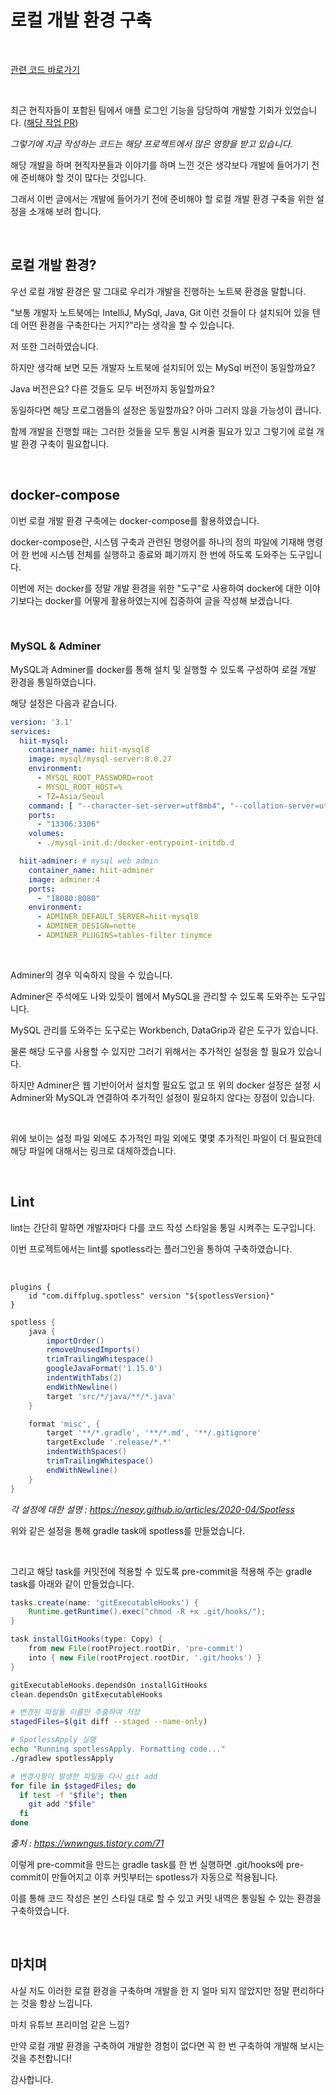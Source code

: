 # 로컬 개발 환경 구축

<br>

[관련 코드 바로가기](https://github.com/belljun3395/hiit-server/tree/main/resources)



<br>



최근 현직자들이 포함된 팀에서 애플 로그인 기능을 담당하여 개발할 기회가 있었습니다. ([해당 작업 PR](https://github.com/depromeet12th/three-days-server/pull/117))

*그렇기에 지금 작성하는 코드는 해당 프로젝트에서 많은 영향을 받고 있습니다.*

해당 개발을 하며 현직자분들과 이야기를 하며 느낀 것은 생각보다 개발에 들어가기 전에 준비해야 할 것이 많다는 것입니다.

그래서 이번 글에서는 개발에 들어가기 전에 준비해야 할 로컬 개발 환경 구축을 위한 설정을 소개해 보려 합니다.

<br>



## 로컬 개발 환경?

우선 로컬 개발 환경은 말 그대로 우리가 개발을 진행하는 노트북 환경을 말합니다.

"보통 개발자 노트북에는 IntelliJ, MySql, Java, Git 이런 것들이 다 설치되어 있을 텐데 어떤 환경을 구축한다는 거지?"라는 생각을 할 수 있습니다.

저 또한 그러하였습니다.

하지만 생각해 보면 모든 개발자 노트북에 설치되어 있는 MySql 버전이 동일할까요?

Java 버전은요? 다른 것들도 모두 버전까지 동일할까요?

동일하다면 해당 프로그램들의 설정은 동일할까요? 아마 그러지 않을 가능성이 큽니다.

함께 개발을 진행할 때는 그러한 것들을 모두 통일 시켜줄 필요가 있고 그렇기에 로컬 개발 환경 구축이 필요합니다.

<br>



## docker-compose

이번 로컬 개발 환경 구축에는 docker-compose를 활용하였습니다.

docker-compose란, 시스템 구축과 관련된 명령어를 하나의 정의 파일에 기재해 명령어 한 번에 시스템 전체를 실행하고 종료와 폐기까지 한 번에 하도록 도와주는 도구입니다.

이번에 저는 docker를 정말 개발 환경을 위한 "도구"로 사용하여 docker에 대한 이야기보다는 docker를 어떻게 활용하였는지에 집중하여 글을 작성해 보겠습니다.

<br>



### MySQL & Adminer

MySQL과 Adminer를 docker를 통해 설치 및 실행할 수 있도록 구성하여 로컬 개발 환경을 통일하였습니다.

해당 설정은 다음과 같습니다.

```yaml
version: '3.1'
services:
  hiit-mysql:
    container_name: hiit-mysql8
    image: mysql/mysql-server:8.0.27
    environment:
      - MYSQL_ROOT_PASSWORD=root
      - MYSQL_ROOT_HOST=%
      - TZ=Asia/Seoul
    command: [ "--character-set-server=utf8mb4", "--collation-server=utf8mb4_unicode_ci", "--lower_case_table_names=1", "--max_connections=2048", "--wait_timeout=3600" ]
    ports:
      - "13306:3306"
    volumes:
      - ./mysql-init.d:/docker-entrypoint-initdb.d

  hiit-adminer: # mysql web admin
    container_name: hiit-adminer
    image: adminer:4
    ports:
      - "18080:8080"
    environment:
      - ADMINER_DEFAULT_SERVER=hiit-mysql8
      - ADMINER_DESIGN=nette
      - ADMINER_PLUGINS=tables-filter tinymce
```

<br>



Adminer의 경우 익숙하지 않을 수 있습니다.

Adminer은 주석에도 나와 있듯이 웹에서 MySQL을 관리할 수 있도록 도와주는 도구입니다.

MySQL 관리를 도와주는 도구로는 Workbench, DataGrip과 같은 도구가 있습니다.

물론 해당 도구를 사용할 수 있지만 그러기 위해서는 추가적인 설정을 할 필요가 있습니다.

하지만 Adminer은 웹 기반이어서 설치할 필요도 없고 또 위의 docker 설정은 설정 시 Adminer와 MySQL과 연결하여 추가적인 설정이 필요하지 않다는 장점이 있습니다.

<br>



위에 보이는 설정 파일 외에도 추가적인 파일 외에도 몇몇 추가적인 파일이 더 필요한데 해당 파일에 대해서는 링크로 대체하겠습니다.

<br>



## Lint

lint는 간단히 말하면 개발자마다 다를 코드 작성 스타일을 통일 시켜주는 도구입니다.

이번 프로젝트에서는 lint를 spotless라는 플러그인을 통하여 구축하였습니다.

<br>



```gradke
plugins {
    id "com.diffplug.spotless" version "${spotlessVersion}"
}
```

```gradle
spotless {
    java {
        importOrder()
        removeUnusedImports()
        trimTrailingWhitespace()
        googleJavaFormat('1.15.0')
        indentWithTabs(2)
        endWithNewline()
        target 'src/*/java/**/*.java'
    }

    format 'misc', {
        target '**/*.gradle', '**/*.md', '**/.gitignore'
        targetExclude '.release/*.*'
        indentWithSpaces()
        trimTrailingWhitespace()
        endWithNewline()
    }
}
```

*각 설정에 대한 설명 : https://nesoy.github.io/articles/2020-04/Spotless*

위와 같은 설정을 통해 gradle task에 spotless를 만들었습니다.

<br>



그리고 해당 task를 커밋전에 적용할 수 있도록 pre-commit을 적용해 주는 gradle task를 아래와 같이 만들었습니다.

```gradle
tasks.create(name: 'gitExecutableHooks') {
    Runtime.getRuntime().exec("chmod -R +x .git/hooks/");
}

task installGitHooks(type: Copy) {
    from new File(rootProject.rootDir, 'pre-commit')
    into { new File(rootProject.rootDir, '.git/hooks') }
}

gitExecutableHooks.dependsOn installGitHooks
clean.dependsOn gitExecutableHooks
```

```sh
# 변경된 파일들 이름만 추출하여 저장
stagedFiles=$(git diff --staged --name-only)

# SpotlessApply 실행
echo "Running spotlessApply. Formatting code..."
./gradlew spotlessApply

# 변경사항이 발생한 파일들 다시 git add
for file in $stagedFiles; do
  if test -f "$file"; then
    git add "$file"
  fi
done
```

*출처 : https://wnwngus.tistory.com/71*

이렇게 pre-commit을 만드는 gradle task를 한 번 실행하면 .git/hooks에 pre-commit이 만들어지고 이후 커밋부터는 spotless가 자동으로 적용됩니다.

이를 통해 코드 작성은 본인 스타일 대로 할 수 있고 커밋 내역은 통일될 수 있는 환경을 구축하였습니다.

<br>



## 마치며

사실 저도 이러한 로컬 환경을 구축하며 개발을 한 지 얼마 되지 않았지만 정말 편리하다는 것을 항상 느낍니다.

마치 유튜브 프리미엄 같은 느낌?

만약 로컬 개발 환경을 구축하여 개발한 경험이 없다면 꼭 한 번 구축하여 개발해 보시는 것을 추천합니다!

감사합니다.
